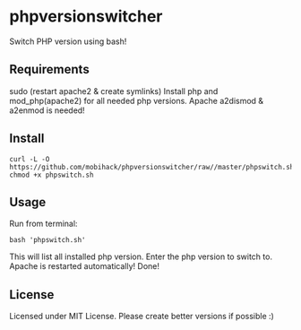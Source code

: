 # phpversionswitcher
Switch PHP version using bash!

## Requirements
sudo (restart apache2 & create symlinks)
Install php and mod_php(apache2) for all needed php versions.
Apache a2dismod & a2enmod is needed!

## Install
```
curl -L -O https://github.com/mobihack/phpversionswitcher/raw//master/phpswitch.sh
chmod +x phpswitch.sh

```

## Usage
Run from terminal:

`bash 'phpswitch.sh'`

This will list all installed php version.
Enter the php version to switch to.
Apache is restarted automatically!
Done!

## License
Licensed under MIT License. Please create better versions if possible :)
